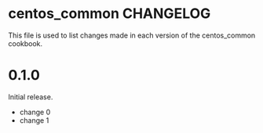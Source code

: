 # centos_common CHANGELOG

This file is used to list changes made in each version of the centos_common cookbook.

# 0.1.0

Initial release.

- change 0
- change 1

